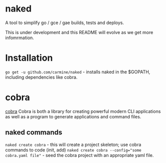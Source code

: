 # naked

A tool to simplify go / gce / gae builds, tests and deploys.

This is under development and this README will evolve as we get more infomrmation.

# Installation

`go get -u github.com/carmine/naked` - installs naked in the $GOPATH, including dependencies like cobra.

# cobra

[cobra](https://github.com/spf13/cobra) Cobra is both a library for creating powerful modern CLI applications as well as a program to generate applications and command files.

## naked commands
`naked create cobra` - this will create a project skeleton; use cobra commands to code (init, add)
`naked create cobra --config="some cobra.yaml file"` - seed the cobra project with an appropriate yaml file.


